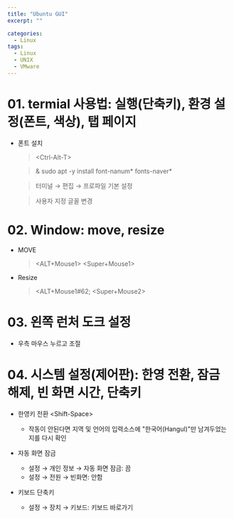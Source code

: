 ```yaml
---
title: "Ubuntu GUI"
excerpt: ""

categories:
  - Linux
tags:
  - Linux
  - UNIX
  - VMware
---
```

# 01. termial 사용법: 실행(단축키), 환경 설정(폰트, 색상), 탭 페이지
- 폰트 설치
  
  > &#60;Ctrl-Alt-T&#62;
  
  > &#38; sudo apt -y install font-nanum* fonts-naver*
  
  > 터미널 → 편집 → 프로파일 기본 설정
  
  > 사용자 지정 글꼴 변경

# 02. Window: move, resize
- MOVE
  > &#60;ALT+Mouse1&#62; &#60;Super+Mouse1&#62;
- Resize
  > &#60;ALT+Mouse1#62; &#60;Super+Mouse2&#62;

# 03. 왼쪽 런처 도크 설정
- 우측 마우스 누르고 조절

# 04. 시스템 설정(제어판): 한영 전환, 잠금 해제, 빈 화면 시간, 단축키
- 한영키 전환 &#60;Shift-Space&#62;
  - 작동이 안된다면 지역 및 언어의 입력소스에 "한국어(Hangul)"만 남겨두었는지를 다시 확인

- 자동 화면 잠금
  - 설정 → 개인 정보 → 자동 화면 잠금: 끔
  - 설정 → 전원 → 빈화면: 안함

- 키보드 단축키
  - 설정 → 장치 → 키보드: 키보드 바로가기